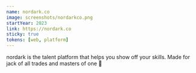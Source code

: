 ```yaml
---
name: nordark.co
image: screenshots/nordarkco.png
startYear: 2023
link: https://nordark.co
sticky: true
tokens: [web, platform]
---
```


nordark is the talent platform that helps you show off your skills. Made for jack of all trades and masters of one 🖤